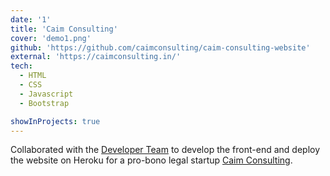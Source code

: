 ```yaml
---
date: '1'
title: 'Caim Consulting'
cover: 'demo1.png'
github: 'https://github.com/caimconsulting/caim-consulting-website'
external: 'https://caimconsulting.in/'
tech:
  - HTML
  - CSS
  - Javascript
  - Bootstrap

showInProjects: true
---
```


Collaborated with the [Developer Team](https://caimconsulting.in/developers/?) to develop the front-end and deploy the website on Heroku for a pro-bono legal startup [Caim Consulting](https://caimconsulting.in/).
